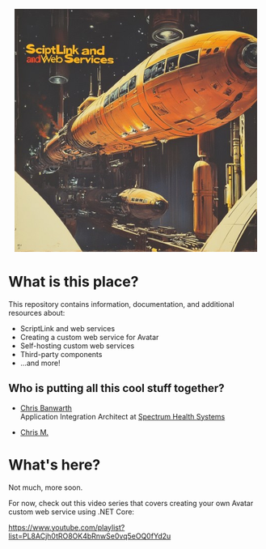<!-- u240613 -->

<div align="center">

  ![logo](./.github/images/logos/ScriptLinkAndWebServices_README.jpeg)

</div>

# What is this place?

This repository contains information, documentation, and additional resources about:

* ScriptLink and web services
* Creating a custom web service for Avatar
* Self-hosting custom web services
* Third-party components
* ...and more!

## Who is putting all this cool stuff together?

* [Chris Banwarth](https://github.com/APrettyCoolProgram)  
  Application Integration Architect at [Spectrum Health Systems](https://www.spectrumhealthsystems.org/)

* [Chris M.](URL)

# What's here?

Not much, more soon.

For now, check out this video series that covers creating your own Avatar custom web service using .NET Core:

https://www.youtube.com/playlist?list=PL8ACjh0tRO8OK4bRnwSe0vq5eOQ0fYd2u